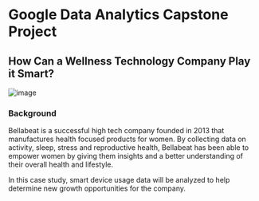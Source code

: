 # **Google Data Analytics Capstone Project**
## How Can a Wellness Technology Company Play it Smart?
![image](https://github.com/Layla-Abraham/Google-Data-Analytics-Capstone-Project/assets/165209359/e7a7c12a-b799-48cb-b595-cabae83d4504)
### **Background**

Bellabeat is a successful high tech company founded in 2013 that manufactures health focused products for women. By collecting data on activity, sleep, stress and reproductive health, Bellabeat has been able to empower women by giving them insights and a better understanding of their overall health and lifestyle.

In this case study, smart device usage data will be analyzed to help determine new growth opportunities for the company. 
